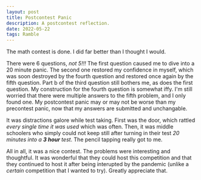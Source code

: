 ```yaml
---
layout: post
title: Postcontest Panic
description: A postcontest reflection.
date: 2022-05-22
tags: Ramble
---
```


The math contest is done. I did far better than I thought I would. 

There were 6 questions, *not 5!!!* The first question caused me to dive into a 20 minute panic. The second one restored my confidence in myself, which was soon destroyed by the fourth question and restored once again by the fifth question. Part b of the third question still bothers me, as does the first question. My construction for the fourth question is somewhat iffy. I'm still worried that there were multiple answers to the fifth problem, and I only found one. My postcontest panic may or may not be worse than my precontest panic, now that my answers are submitted and unchangable. 

It was distractions galore while test taking. First was the door, which rattled *every single time it was used* which was often. Then, it was middle schoolers who simply could not keep still after turning in their test *20 minutes into a **3 hour** test*. The pencil tapping really got to me.

All in all, it was a nice contest. The problems were interesting and thoughtful. It was wonderful that they could host this competition and that they continued to host it after being interupted by the pandemic (unlike a *certain* competition that I wanted to try). Greatly appreciate that.
